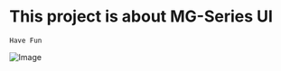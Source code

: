# This project is about MG-Series UI
```
Have Fun
```

![Image](https://github.com/jony371400/Project-MG-Series/blob/master/MG100/UI.png)


